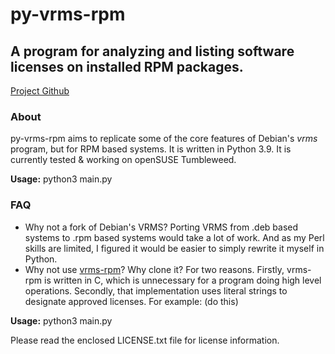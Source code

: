 # py-vrms-rpm
## A program for analyzing and listing software licenses on installed RPM packages.
[Project Github](https://github.com/christianitus03/py-vrms-rpm)

### About
py-vrms-rpm aims to replicate some of the core features of Debian's _vrms_ program, but for RPM based systems.
It is written in Python 3.9. It is currently tested & working on openSUSE Tumbleweed.

**Usage:** python3 main.py

### FAQ
* Why not a fork of Debian's VRMS?
Porting VRMS from .deb based systems to .rpm based systems would take a lot of work. And as my Perl skills are
limited, I figured it would be easier to simply rewrite it myself in Python.
* Why not use [vrms-rpm](https://github.com/suve/vrms-rpm)? Why clone it?
For two reasons. Firstly, vrms-rpm is written in C, which is unnecessary for a program doing high level operations.
Secondly, that implementation uses literal strings to designate approved licenses. For example:
(do this)


**Usage:** python3 main.py

Please read the enclosed LICENSE.txt file for license information.

